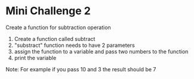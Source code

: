 # Mini Challenge 2

Create a function for subtraction operation

1. Create a function called subtract
2. "substract" function needs to have 2 parameters
3. assign the function to a variable and pass two numbers to the function
4. print the variable

Note:
For example if you pass 10 and 3 the result should be 7